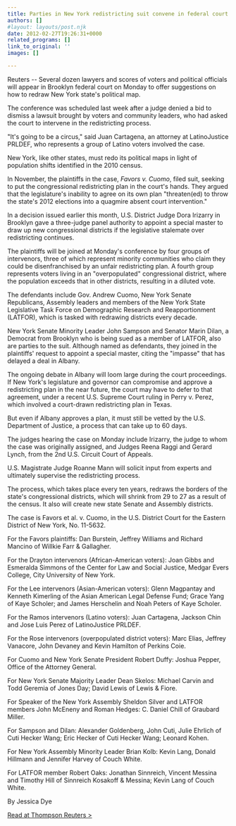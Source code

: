 ```yaml
---
title: Parties in New York redistricting suit convene in federal court
authors: []
#layout: layouts/post.njk
date: 2012-02-27T19:26:31+0000
related_programs: []
link_to_original: ''
images: []

---
```

Reuters -- Several dozen lawyers and scores of voters and political officials will appear in Brooklyn federal court on Monday to offer suggestions on how to redraw New York state's political map.

The conference was scheduled last week after a judge denied a bid to dismiss a lawsuit brought by voters and community leaders, who had asked the court to intervene in the redistricting process.

"It's going to be a circus," said Juan Cartagena, an attorney at LatinoJustice PRLDEF, who represents a group of Latino voters involved the case.

New York, like other states, must redo its political maps in light of population shifts identified in the 2010 census.

In November, the plaintiffs in the case, _Favors v. Cuomo_, filed suit, seeking to put the congressional redistricting plan in the court's hands. They argued that the legislature's inability to agree on its own plan "threaten(ed) to throw the state's 2012 elections into a quagmire absent court intervention."

In a decision issued earlier this month, U.S. District Judge Dora Irizarry in Brooklyn gave a three-judge panel authority to appoint a special master to draw up new congressional districts if the legislative stalemate over redistricting continues.

The plaintiffs will be joined at Monday's conference by four groups of intervenors, three of which represent minority communities who claim they could be disenfranchised by an unfair redistricting plan. A fourth group represents voters living in an "overpopulated" congressional district, where the population exceeds that in other districts, resulting in a diluted vote.

The defendants include Gov. Andrew Cuomo, New York Senate Republicans, Assembly leaders and members of the New York State Legislative Task Force on Demographic Research and Reapportionment (LATFOR), which is tasked with redrawing districts every decade.

New York Senate Minority Leader John Sampson and Senator Marin Dilan, a Democrat from Brooklyn who is being sued as a member of LATFOR, also are parties to the suit. Although named as defendants, they joined in the plaintiffs' request to appoint a special master, citing the "impasse" that has delayed a deal in Albany.

The ongoing debate in Albany will loom large during the court proceedings. If New York's legislature and governor can compromise and approve a redistricting plan in the near future, the court may have to defer to that agreement, under a recent U.S. Supreme Court ruling in Perry v. Perez, which involved a court-drawn redistricting plan in Texas.

But even if Albany approves a plan, it must still be vetted by the U.S. Department of Justice, a process that can take up to 60 days.

The judges hearing the case on Monday include Irizarry, the judge to whom the case was originally assigned, and Judges Reena Raggi and Gerard Lynch, from the 2nd U.S. Circuit Court of Appeals.

U.S. Magistrate Judge Roanne Mann will solicit input from experts and ultimately supervise the redistricting process.

The process, which takes place every ten years, redraws the borders of the state's congressional districts, which will shrink from 29 to 27 as a result of the census. It also will create new state Senate and Assembly districts.

The case is Favors et al. v. Cuomo, in the U.S. District Court for the Eastern District of New York, No. 11-5632.

For the Favors plaintiffs: Dan Burstein, Jeffrey Williams and Richard Mancino of Willkie Farr & Gallagher.

For the Drayton intervenors (African-American voters): Joan Gibbs and Esmeralda Simmons of the Center for Law and Social Justice, Medgar Evers College, City University of New York.

For the Lee intervenors (Asian-American voters): Glenn Magpantay and Kenneth Kimerling of the Asian American Legal Defense Fund; Grace Yang of Kaye Scholer; and James Herschelin and Noah Peters of Kaye Scholer.

For the Ramos intervenors (Latino voters): Juan Cartagena, Jackson Chin and Jose Luis Perez of LatinoJustice PRLDEF.

For the Rose intervenors (overpopulated district voters): Marc Elias, Jeffrey Vanacore, John Devaney and Kevin Hamilton of Perkins Coie.

For Cuomo and New York Senate President Robert Duffy: Joshua Pepper, Office of the Attorney General.

For New York Senate Majority Leader Dean Skelos: Michael Carvin and Todd Geremia of Jones Day; David Lewis of Lewis & Fiore.

For Speaker of the New York Assembly Sheldon Silver and LATFOR members John McEneny and Roman Hedges: C. Daniel Chill of Graubard Miller.

For Sampson and Dilan: Alexander Goldenberg, John Cuti, Julie Ehrlich of Cuti Hecker Wang; Eric Hecker of Cuti Hecker Wang; Leonard Kohen.

For New York Assembly Minority Leader Brian Kolb: Kevin Lang, Donald Hillmann and Jennifer Harvey of Couch White.

For LATFOR member Robert Oaks: Jonathan Sinnreich, Vincent Messina and Timothy Hill of Sinnreich Kosakoff & Messina; Kevin Lang of Couch White.

By Jessica Dye

[Read at Thompson Reuters >](https://newsandinsight.thomsonreuters.com/Legal/News/2012/02_-_February/Parties_in_New_York_redistricting_suit_convene_in_federal_court/)